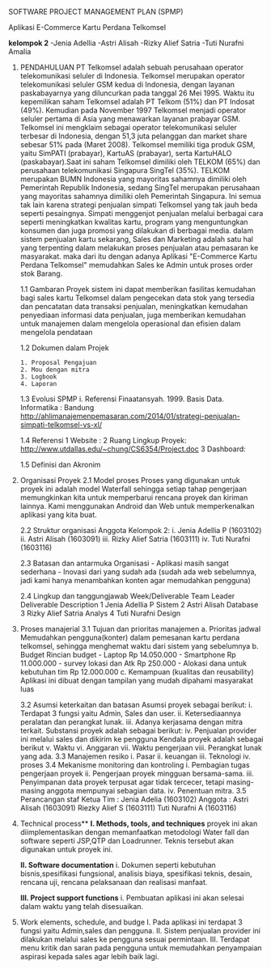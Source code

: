﻿SOFTWARE PROJECT MANAGEMENT PLAN (SPMP)

Aplikasi E-Commerce Kartu Perdana Telkomsel

**kelompok 2**
-Jenia Adellia
-Astri Alisah
-Rizky Alief Satria
-Tuti Nurafni Amalia

1.	PENDAHULUAN
PT Telkomsel adalah sebuah perusahaan operator telekomunikasi seluler di Indonesia.
Telkomsel merupakan operator telekomunikasi seluler GSM kedua di Indonesia, dengan layanan paskabayarnya yang diluncurkan pada tanggal 26 Mei 1995. Waktu itu kepemilikan saham Telkomsel adalah PT Telkom (51%) dan PT Indosat (49%). Kemudian pada November 1997 Telkomsel menjadi operator seluler pertama di Asia yang menawarkan layanan prabayar GSM. Telkomsel ini mengklaim sebagai operator telekomunikasi seluler terbesar di Indonesia, dengan 51,3 juta pelanggan dan market share sebesar 51% pada (Maret 2008).
Telkomsel memiliki tiga produk GSM, yaitu SimPATI (prabayar), KartuAS (prabayar), serta KartuHALO (paskabayar).Saat ini saham Telkomsel dimiliki oleh TELKOM (65%) dan perusahaan telekomunikasi Singapura SingTel (35%). TELKOM merupakan BUMN Indonesia yang mayoritas sahamnya dimiliki oleh Pemerintah Republik Indonesia, sedang SingTel merupakan perusahaan yang mayoritas sahamnya dimiliki oleh Pemerintah Singapura.
Ini semua tak lain karena strategi penjualan simpati Telkomsel yang tak jauh beda seperti pesaingnya. Simpati menggenjot penjualan melalui berbagai cara seperti meningkatkan kwalitas kartu, program yang menguntungkan konsumen dan juga promosi yang dilakukan di berbagai media.
dalam sistem penjualan kartu sekarang, Sales dan Marketing adalah satu hal yang terpenting dalam melakukan proses penjualan atau pemasaran ke masyarakat. maka dari itu dengan adanya Aplikasi "E-Commerce Kartu Perdana Telkomsel" memudahkan Sales ke Admin untuk proses order stok Barang. 
	
	1.1 Gambaran Proyek
	sistem ini dapat memberikan fasilitas kemudahan bagi sales kartu Telkomsel dalam pengecekan data stok yang tersedia dan pencatatan data transaksi penjualan, meningkatkan kemudahan
	penyediaan informasi data penjualan, juga memberikan kemudahan untuk manajemen dalam mengelola operasional dan efisien dalam mengelola pendataan

	1.2	Dokumen dalam Projek
	
		1. Proposal Pengajuan					
		2. Mou dengan mitra						
		3. Logbook
		4. Laporan

	1.3	Evolusi SPMP
			i.	Referensi
				Finaatansyah. 1999. Basis Data. Informatika : Bandung
				http://ahlimanajemenpemasaran.com/2014/01/strategi-penjualan-simpati-telkomsel-vs-xl/

	1.4	Referensi
			1	Website	:
			2	Ruang Lingkup Proyek: 	http://www.utdallas.edu/~chung/CS6354/Project.doc
			3	Dashboard:
			
	1.5 Definisi dan Akronim		
			

2.	Organisasi Proyek
	2.1	Model proses
		Proses yang digunakan untuk proyek ini adalah model Waterfall sehingga setiap tahap pengerjaan memungkinkan kita untuk memperbarui rencana proyek dan kiriman lainnya.
		Kami menggunakan Android dan Web untuk memperkenalkan aplikasi yang kita buat.

	2.2	Struktur organisasi
			Anggota Kelompok 2: 
		i.	Jenia Adellia P (1603102)
		ii.	Astri Alisah  (1603091)
		iii.	Rizky Alief Satria (1603111)
		iv.	Tuti Nurafni (1603116)

	2.3	Batasan dan antarmuka Organisasi
		- Aplikasi masih sangat sederhana
		- Inovasi dari yang sudah ada (sudah ada web sebelumnya, jadi kami hanya menambahkan konten agar memudahkan pengguna)

	2.4	Lingkup dan tanggungjawab
		Week/Deliverable			Team Leader		Deliverable Description
			1				Jenia Adellia P			Sistem
			2				Astri Alisah  			Database
			3				Rizky Alief Satria		Analys
			4				Tuti Nurafni			Design

3.	Proses manajerial
	3.1	Tujuan dan prioritas manajemen
		a. Prioritas jadwal
		   Memudahkan pengguna(konter) dalam pemesanan kartu perdana telkomsel, sehingga menghemat waktu dari sistem yang sebelumnya
		b. Budget
		   Rincian budget
		   - Laptop				Rp 14.050.000
		   - Smartphone				Rp 11.000.000
		   - survey lokasi dan Atk 		Rp    250.000
		   - Alokasi dana untuk kebutuhan tim 	Rp 12.000.000
		c. Kemampuan (kualitas dan reusability)
		   Aplikasi ini dibuat dengan tampilan yang mudah dipahami masyarakat luas

	3.2	Asumsi keterkaitan dan batasan
		Asumsi proyek sebagai berikut: 
		i.	Terdapat 3 fungsi yaitu Admin, Sales dan user.
		ii.	Ketersediaannya peralatan dan perangkat lunak.
		iii. Adanya kerjasama dengan mitra terkait.
		Substansi proyek adalah sebagai berikut:
		iv.	Penjualan provider ini melalui sales dan dikirim ke pengguna 
		Kendala proyek adalah sebagai berikut
		v.	Waktu
		vi.	Anggaran
		vii. Waktu pengerjaan
		viii. Perangkat lunak yang ada.
	3.3	Manajemen resiko
		i.	Pasar
		ii.	keuangan
		iii.	Teknologi
		iv.	proses
	3.4	Mekanisme monitoring dan kontroling 
		i.	Pembagian tugas pengerjaan proyek
		ii.	Pengerjaan proyek mingguan bersama-sama. 
		iii. 	Penyimpanan data proyek terpusat agar tidak tercecer, tetapi masing-masing anggota mempunyai sebagian data.
		iv.	Penentuan mitra.
	3.5	Perancangan staf
		Ketua Tim : Jenia Adelia (1603102)
		Anggota	: Astri Alisah	 (1603091)
			  Riezky Alief S	 (1603111)
			  Tuti Nurafni A	 (1603116)


4.	Technical process**
	**I.	Methods, tools, and techniques**
	proyek ini akan diimplementasikan dengan memanfaatkan  metodologi Water fall dan software seperti JSP,QTP dan Loadrunner. Teknis tersebut akan digunakan untuk proyek ini.

	**II.	Software documentation**
		i.	Dokumen seperti kebutuhan bisnis,spesifikasi fungsional, analisis biaya,  spesifikasi teknis, desain, rencana uji, rencana pelaksanaan dan realisasi manfaat.  

	**III.	Project support functions** 
		i.	Pembuatan aplikasi ini akan selesai dalam waktu yang telah disesuaikan.

5.	Work elements, schedule, and budge
	I.	Pada aplikasi ini terdapat 3 fungsi yaitu Admin,sales dan pengguna.
	II.	Sistem penjualan provider ini dilakukan melalui sales ke pengguna sesuai permintaan.
	III.	Terdapat menu kritik dan saran pada pengguna untuk memudahkan penyampaian aspirasi kepada sales agar lebih baik lagi.


